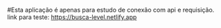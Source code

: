 #Esta aplicação é apenas para estudo de conexão com api e requisição. </br>
link para teste: https://busca-level.netlify.app
